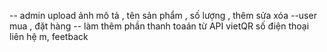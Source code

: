-- admin upload ảnh mô tả , tên sản phẩm  , số lượng , thêm sửa xóa 
--user mua , đặt hàng 
    -- làm thêm phần thanh toaán từ API vietQR
        số điện thoại liên hệ m, feetback
    